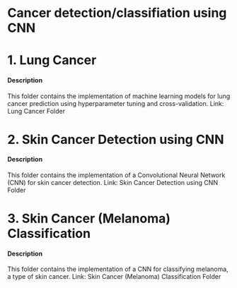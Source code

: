# Cancer detection/classifiation using CNN
 

# 1. Lung Cancer
   
#### Description
This folder contains the implementation of machine learning models for lung cancer prediction using hyperparameter tuning and cross-validation.
Link: Lung Cancer Folder

# 2. Skin Cancer Detection using CNN
#### Description
This folder contains the implementation of a Convolutional Neural Network (CNN) for skin cancer detection.
Link: Skin Cancer Detection using CNN Folder


# 3. Skin Cancer (Melanoma) Classification
#### Description
This folder contains the implementation of a CNN for classifying melanoma, a type of skin cancer.
Link: Skin Cancer (Melanoma) Classification Folder
